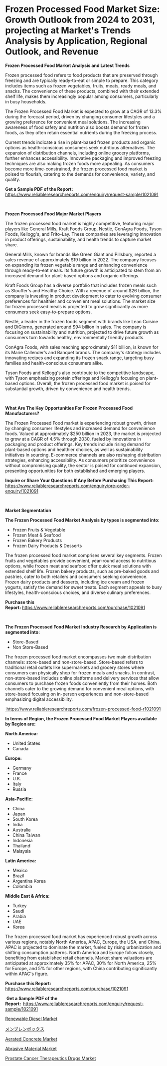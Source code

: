 <p><h1>Frozen Processed Food Market Size: Growth Outlook from 2024 to 2031, projecting at Market's Trends Analysis by Application, Regional Outlook, and Revenue</h1></p><p><strong>Frozen Processed Food Market Analysis and Latest Trends</strong></p>
<p><p>Frozen processed food refers to food products that are preserved through freezing and are typically ready-to-eat or simple to prepare. This category includes items such as frozen vegetables, fruits, meats, ready meals, and snacks. The convenience of these products, combined with their extended shelf life, makes them increasingly popular among consumers, particularly in busy households.</p><p>The Frozen Processed Food Market is expected to grow at a CAGR of 13.3% during the forecast period, driven by changing consumer lifestyles and a growing preference for convenient meal solutions. The increasing awareness of food safety and nutrition also boosts demand for frozen foods, as they often retain essential nutrients during the freezing process.</p><p>Current trends indicate a rise in plant-based frozen products and organic options as health-conscious consumers seek nutritious alternatives. The expansion of distribution channels, including online grocery platforms, further enhances accessibility. Innovative packaging and improved freezing techniques are also making frozen foods more appealing. As consumers become more time-constrained, the frozen processed food market is poised to flourish, catering to the demands for convenience, variety, and quality.</p></p>
<p><strong>Get a Sample PDF of the Report:&nbsp;</strong> <a href="https://www.reliableresearchreports.com/enquiry/request-sample/1021091">https://www.reliableresearchreports.com/enquiry/request-sample/1021091</a></p>
<p>&nbsp;</p>
<p><strong>Frozen Processed Food Major Market Players</strong></p>
<p><p>The frozen processed food market is highly competitive, featuring major players like General Mills, Kraft Foods Group, Nestlé, ConAgra Foods, Tyson Foods, Kellogg's, and Frito-Lay. These companies are leveraging innovation in product offerings, sustainability, and health trends to capture market share.</p><p>General Mills, known for brands like Green Giant and Pillsbury, reported a sales revenue of approximately $19 billion in 2022. The company focuses on expanding its frozen vegetable range and enhancing convenience through ready-to-eat meals. Its future growth is anticipated to stem from an increased demand for plant-based options and organic offerings.</p><p>Kraft Foods Group has a diverse portfolio that includes frozen meals such as Stouffer's and Healthy Choice. With a revenue of around $26 billion, the company is investing in product development to cater to evolving consumer preferences for healthier and convenient meal solutions. The market size for frozen processed meals is projected to grow significantly as more consumers seek easy-to-prepare options.</p><p>Nestlé, a leader in the frozen foods segment with brands like Lean Cuisine and DiGiorno, generated around $94 billion in sales. The company is focusing on sustainability and nutrition, projected to drive future growth as consumers turn towards healthy, environmentally friendly products.</p><p>ConAgra Foods, with sales reaching approximately $11 billion, is known for its Marie Callender’s and Banquet brands. The company's strategy includes innovating recipes and expanding its frozen snack range, targeting busy families and health-conscious consumers alike.</p><p>Tyson Foods and Kellogg's also contribute to the competitive landscape, with Tyson emphasizing protein offerings and Kellogg's focusing on plant-based options. Overall, the frozen processed food market is poised for substantial growth, driven by convenience and health trends.</p></p>
<p>&nbsp;</p>
<p><strong>What Are The Key Opportunities For Frozen Processed Food Manufacturers?</strong></p>
<p><p>The Frozen Processed Food market is experiencing robust growth, driven by changing consumer lifestyles and increased demand for convenience foods. Valued at approximately $250 billion in 2023, the market is projected to grow at a CAGR of 4.5% through 2030, fueled by innovations in packaging and product offerings. Key trends include rising demand for plant-based options and healthier choices, as well as sustainability initiatives in sourcing. E-commerce channels are also reshaping distribution strategies, enhancing accessibility. As consumers prioritize convenience without compromising quality, the sector is poised for continued expansion, presenting opportunities for both established and emerging players.</p></p>
<p><strong>Inquire or Share Your Questions If Any Before Purchasing This Report:</strong> <a href="https://www.reliableresearchreports.com/enquiry/pre-order-enquiry/1021091">https://www.reliableresearchreports.com/enquiry/pre-order-enquiry/1021091</a></p>
<p>&nbsp;</p>
<p><strong>Market Segmentation</strong></p>
<p><strong>The Frozen Processed Food Market Analysis by types is segmented into:</strong></p>
<p><ul><li>Frozen Fruits & Vegetable</li><li>Frozen Meat & Seafood</li><li>Frozen Bakery Products</li><li>Frozen Dairy Products & Desserts</li></ul></p>
<p><p>The frozen processed food market comprises several key segments. Frozen fruits and vegetables provide convenient, year-round access to nutritious options, while frozen meat and seafood offer quick meal solutions with extended shelf life. Frozen bakery products, such as pre-baked goods and pastries, cater to both retailers and consumers seeking convenience. Frozen dairy products and desserts, including ice cream and frozen yogurts, satisfy the demand for sweet treats. Each segment appeals to busy lifestyles, health-conscious choices, and diverse culinary preferences.</p></p>
<p><strong>Purchase this Report:&nbsp;</strong><a href="https://www.reliableresearchreports.com/purchase/1021091">https://www.reliableresearchreports.com/purchase/1021091</a></p>
<p>&nbsp;</p>
<p><strong>The Frozen Processed Food Market Industry Research by Application is segmented into:</strong></p>
<p><ul><li>Store-Based</li><li>Non Store-Based</li></ul></p>
<p><p>The frozen processed food market encompasses two main distribution channels: store-based and non-store-based. Store-based refers to traditional retail outlets like supermarkets and grocery stores where consumers can physically shop for frozen meals and snacks. In contrast, non-store-based includes online platforms and delivery services that allow consumers to purchase frozen foods conveniently from their homes. Both channels cater to the growing demand for convenient meal options, with store-based focusing on in-person experiences and non-store-based emphasizing digital accessibility.</p></p>
<p><a href="https://www.reliableresearchreports.com/frozen-processed-food-r1021091">&nbsp;https://www.reliableresearchreports.com/frozen-processed-food-r1021091</a></p>
<p><strong>In terms of Region, the Frozen Processed Food Market Players available by Region are:</strong></p>
<p>
    <p> <strong> North America: </strong>
        <ul>
            <li>United States</li>
            <li>Canada</li>
        </ul>
        </p> 
    <p> <strong> Europe: </strong>
        <ul>
            <li>Germany</li>
            <li>France</li>
            <li>U.K.</li>
            <li>Italy</li>
            <li>Russia</li>
        </ul>
        </p> 
    <p> <strong> Asia-Pacific: </strong>
        <ul>
            <li>China</li>
            <li>Japan</li>
            <li>South Korea</li>
            <li>India</li>
            <li>Australia</li>
            <li>China Taiwan</li>
            <li>Indonesia</li>
            <li>Thailand</li>
            <li>Malaysia</li>
        </ul>
        </p> 
    <p> <strong> Latin America: </strong>
        <ul>
            <li>Mexico</li>
            <li>Brazil</li>
            <li>Argentina Korea</li>
            <li>Colombia</li>
        </ul>
        </p> 
    <p> <strong> Middle East & Africa: </strong>
        <ul>
            <li>Turkey</li>
            <li>Saudi</li>
            <li>Arabia</li>
            <li>UAE</li>
            <li>Korea</li>
        </ul>
    </p>
    </p>
<p><p>The frozen processed food market has experienced robust growth across various regions, notably North America, APAC, Europe, the USA, and China. APAC is projected to dominate the market, fueled by rising urbanization and shifting consumption patterns. North America and Europe follow closely, benefiting from established retail channels. Market share valuations are anticipated at approximately 35% for APAC, 30% for North America, 25% for Europe, and 5% for other regions, with China contributing significantly within APAC's figure.</p></p>
<p><strong>Purchase this Report: </strong><a href="https://www.reliableresearchreports.com/purchase/1021091">https://www.reliableresearchreports.com/purchase/1021091</a></p>
<p>&nbsp;<strong>Get a Sample PDF of the Report:&nbsp;&nbsp;</strong><a href="https://www.reliableresearchreports.com/enquiry/request-sample/1021091">https://www.reliableresearchreports.com/enquiry/request-sample/1021091</a></p>
<p><strong></strong></p>
<p><p><a href="https://issuu.com/reportprime-2/docs/renewable-diesel-market-size-2030.p_9be9f167e004ee">Renewable Diesel Market</a></p><p><a href="https://medium.com/@bradomar67/membrane-boxes-market-%E3%81%AF-%E3%82%B3%E3%82%B9%E3%83%88%E7%AE%A1%E7%90%86%E3%81%A8%E5%8A%B9%E7%8E%87%E5%90%91%E4%B8%8A%E3%82%92%E5%84%AA%E5%85%88%E3%81%97%E3%81%BE%E3%81%99-%E3%81%95%E3%82%89%E3%81%AB-%E5%A0%B1%E5%91%8A%E6%9B%B8%E3%81%AF%E5%B8%82%E5%A0%B4%E3%81%AE%E9%9C%80%E8%A6%81%E9%9D%A2%E3%81%A8%E4%BE%9B%E7%B5%A6%E9%9D%A2%E3%81%AE%E4%B8%A1%E6%96%B9%E3%82%92%E3%82%AB%E3%83%90%E3%83%BC%E3%81%97%E3%81%A6%E3%81%84%E3%81%BE%E3%81%99-membrane-boxes-%E5%B8%82%E5%A0%B4%E3%81%AF-2024-4ffe65e150d9">メンブレンボックス</a></p><p><a href="https://issuu.com/reportprime-2/docs/aerated-concrete-market-size-2030.p_4fc8791423fc2c">Aerated Concrete Market</a></p><p><a href="https://www.linkedin.com/pulse/unlocking-growth-potential-market-strategic-analysis-abrasive-fs1tf?trackingId=FLl1rqjYQaaeibkNMqLuMQ%3D%3D">Abrasive Material Market</a></p><p><a href="https://medium.com/@vncentbarrett644/navigating-the-prostate-cancer-therapeutics-drugs-market-expert-analysis-and-market-forecast-for-47e245ba3e02">Prostate Cancer Therapeutics Drugs Market</a></p></p>